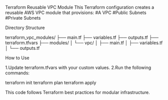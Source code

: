 Terraform Reusable VPC Module
This Terraform configuration creates a reusable AWS VPC module that provisions:
#A VPC
#Public Subnets
#Private Subnets

Directory Structure

terraform_vpc_modules/
├── main.tf
├── variables.tf
├── outputs.tf
├── terraform.tfvars
├── modules/
│   └── vpc/
│       ├── main.tf
│       ├── variables.tf
│       └── outputs.tf

How to Use

1.Update terraform.tfvars with your custom values.
2.Run the following commands:

terraform init
terraform plan
terraform apply

This code follows Terraform best practices for modular infrastructure.
#####
